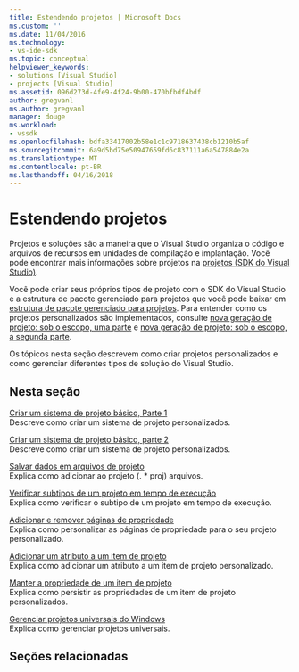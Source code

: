 ```yaml
---
title: Estendendo projetos | Microsoft Docs
ms.custom: ''
ms.date: 11/04/2016
ms.technology:
- vs-ide-sdk
ms.topic: conceptual
helpviewer_keywords:
- solutions [Visual Studio]
- projects [Visual Studio]
ms.assetid: 096d273d-4fe9-4f24-9b00-470bfbdf4bdf
author: gregvanl
ms.author: gregvanl
manager: douge
ms.workload:
- vssdk
ms.openlocfilehash: bdfa33417002b58e1c1c9718637438cb1210b5af
ms.sourcegitcommit: 6a9d5bd75e50947659fd6c837111a6a547884e2a
ms.translationtype: MT
ms.contentlocale: pt-BR
ms.lasthandoff: 04/16/2018
---
```

# <a name="extending-projects"></a>Estendendo projetos
Projetos e soluções são a maneira que o Visual Studio organiza o código e arquivos de recursos em unidades de compilação e implantação. Você pode encontrar mais informações sobre projetos na [projetos (SDK do Visual Studio)](../extensibility/extending-projects.md).  
  
 Você pode criar seus próprios tipos de projeto com o SDK do Visual Studio e a estrutura de pacote gerenciado para projetos que você pode baixar em [estrutura de pacote gerenciado para projetos](http://mpfproj12.codeplex.com/). Para entender como os projetos personalizados são implementados, consulte [nova geração de projeto: sob o escopo, uma parte](../extensibility/internals/new-project-generation-under-the-hood-part-one.md) e [nova geração de projeto: sob o escopo, a segunda parte](../extensibility/internals/new-project-generation-under-the-hood-part-two.md).  
  
 Os tópicos nesta seção descrevem como criar projetos personalizados e como gerenciar diferentes tipos de solução do Visual Studio.  
  
## <a name="in-this-section"></a>Nesta seção  
 [Criar um sistema de projeto básico, Parte 1](../extensibility/creating-a-basic-project-system-part-1.md)  
 Descreve como criar um sistema de projeto personalizados.  
  
 [Criar um sistema de projeto básico, parte 2](../extensibility/creating-a-basic-project-system-part-2.md)  
 Descreve como criar um sistema de projeto personalizados.  
  
 [Salvar dados em arquivos de projeto](../extensibility/saving-data-in-project-files.md)  
 Explica como adicionar ao projeto (. * proj) arquivos.  
  
 [Verificar subtipos de um projeto em tempo de execução](../extensibility/verifying-subtypes-of-a-project-at-run-time.md)  
 Explica como verificar o subtipo de um projeto em tempo de execução.  
  
 [Adicionar e remover páginas de propriedade](../extensibility/adding-and-removing-property-pages.md)  
 Explica como personalizar as páginas de propriedade para o seu projeto personalizado.  
  
 [Adicionar um atributo a um item de projeto](../extensibility/adding-an-attribute-to-a-project-item.md)  
 Explica como adicionar um atributo a um item de projeto personalizado.  
  
 [Manter a propriedade de um item de projeto](../extensibility/persisting-the-property-of-a-project-item.md)  
 Explica como persistir as propriedades de um item de projeto personalizados.  
  
 [Gerenciar projetos universais do Windows](../extensibility/managing-universal-windows-projects.md)  
 Explica como gerenciar projetos universais.  
  
## <a name="related-sections"></a>Seções relacionadas
